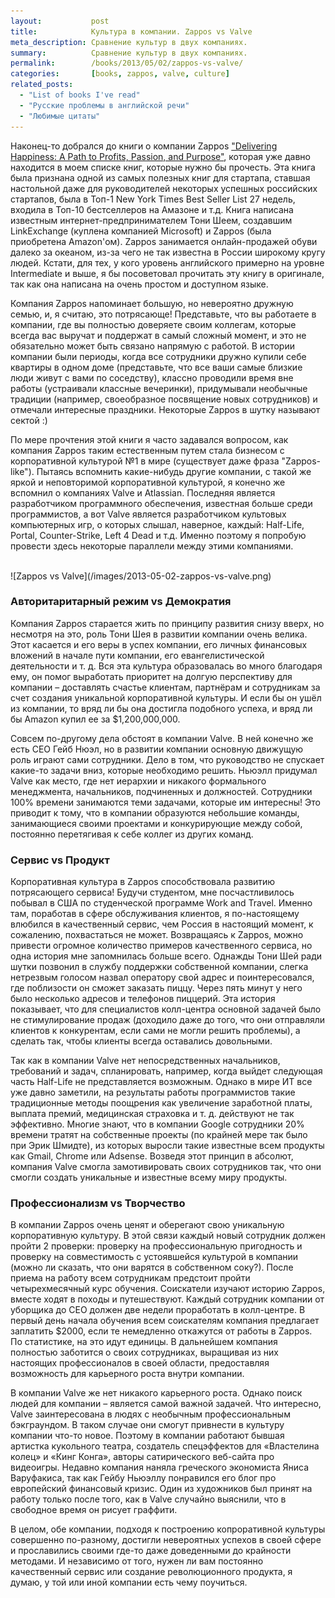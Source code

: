 ```yaml
---
layout:           post
title:            Культура в компании. Zappos vs Valve
meta_description: Сравнение культур в двух компаниях.
summary:          Сравнение культур в двух компаниях.
permalink:        /books/2013/05/02/zappos-vs-valve/
categories:       [books, zappos, valve, culture]
related_posts:
  - "List of books I've read"
  - "Русские проблемы в английской речи"
  - "Любимые цитаты"
---
```


Наконец-то добрался до книги о компании Zappos ["Delivering Happiness: A Path to Profits, Passion, and Purpose"](/books/2015/12/05/list-of-books-i-have-read/), которая уже давно находится в моем списке книг, которые нужно бы прочесть. Эта книга была признана одной из самых полезных книг для стартапа, ставшая настольной даже для руководителей некоторых успешных российских стартапов, была в Топ-1 New York Times Best Seller List 27 недель, входила в Топ-10 бестселлеров на Амазоне и т.д. Книга написана известным интернет-предпринимателем Тони Шеем, создавшим LinkExchange (куплена компанией Microsoft) и Zappos (была приобретена Amazon'ом). Zappos занимается онлайн-продажей обуви далеко за океаном, из-за чего не так известна в России широкому кругу людей. Кстати, для тех, у кого уровень английского примерно на уровне Intermediate и выше, я бы посоветовал прочитать эту книгу в оригинале, так как она написана на очень простом и доступном языке.

Компания Zappos напоминает большую, но невероятно дружную семью, и, я считаю, это потрясающе! Представьте, что вы работаете в компании, где вы полностью доверяете своим коллегам, которые всегда вас выручат и поддержат в самый сложный момент, и это не обязательно может быть связано напрямую с работой. В истории компании были периоды, когда все сотрудники дружно купили себе квартиры в одном доме (представьте, что все ваши самые близкие люди живут с вами по соседству), классно проводили время вне работы (устраивали классные вечеринки), придумывали необычные традиции (например, своеобразное посвящение новых сотрудников) и отмечали интересные праздники. Некоторые Zappos в шутку называют сектой :)

По мере прочтения этой книги я часто задавался вопросом, как компания Zappos таким естественным путем стала бизнесом с корпоративной культурой №1 в мире (существует даже фраза "Zappos-like"). Пытаясь вспомнить какие-нибудь другие компании, с такой же яркой и неповторимой корпоративной культурой, я конечно же вспомнил о компаниях Valve и Atlassian. Последняя является разработчиком программного обеспечения, известная больше среди программистов, а вот Valve является разработчиком культовых компьютерных игр, о которых слышал, наверное, каждый: Half-Life, Portal, Counter-Strike, Left 4 Dead и т.д. Именно поэтому я попробую провести здесь некоторые параллели между этими компаниями.

<br>
![Zappos vs Valve](/images/2013-05-02-zappos-vs-valve.png)
<br>

### Авторитаритарный режим vs Демократия

Компания Zappos старается жить по принципу развития снизу вверх, но несмотря на это, роль Тони Шея в развитии компании очень велика. Этот касается и его веры в успех компании, его личных финансовых вложений в начале пути компании, его евангелистической деятельности и т. д. Вся эта культура образовалась во много благодаря ему, он помог выработать приоритет на долгую перспективу для компании – доставлять счастье клиентам, партнёрам и сотрудникам за счет создания уникальной корпоративной культуры. И если бы он ушёл из компании, то вряд ли бы она достигла подобного успеха, и вряд ли бы Amazon купил ее за $1,200,000,000.

Совсем по-другому дела обстоят в компании Valve. В ней конечно же есть CEO Гейб Нюэл, но в развитии компании основную движущую роль играют сами сотрудники. Дело в том, что руководство не спускает какие-то задачи вниз, которые необходимо решить. Ньюэлл придумал Valve как место, где нет иерархии и никакого формального менеджмента, начальников, подчиненных и должностей. Сотрудники 100% времени занимаются теми задачами, которые им интересны! Это приводит к тому, что в компании образуются небольшие команды, занимающиеся своими проектами и конкурирующие между собой, постоянно перетягивая к себе коллег из других команд.

### Сервис vs Продукт

Корпоративная культура в Zappos способствовала развитию потрясающего сервиса!
Будучи студентом, мне посчастливилось побывал в США по студенческой программе Work and Travel.
Именно там, поработав в сфере обслуживания клиентов, я по-настоящему влюбился в качественный сервис, чем Россия в настоящий момент, к сожалению, похвастаться не может.
Возвращаясь к Zappos, можно привести огромное количество примеров качественного сервиса, но одна история мне запомнилась больше всего. Однажды Тони Шей ради шутки позвонил в службу поддержки собственной компании, слегка нетрезвым голосом назвал оператору свой адрес и поинтересовался, где поблизости он сможет заказать пиццу. Через пять минут у него было несколько адресов и телефонов пиццерий. Эта история показывает, что для специалистов колл-центра основной задачей было не стимулирование продаж (доходило даже до того, что они отправляли клиентов к конкурентам, если сами не могли решить проблемы), а сделать так, чтобы клиенты всегда оставались довольными.

Так как в компании Valve нет непосредственных начальников, требований и задач, спланировать, например, когда выйдет следующая часть Half-Life не представляется возможным. Однако в мире ИТ все уже давно заметили, на результаты работы программистов такие традиционные методы поощрения как увеличение заработной платы, выплата премий, медицинская страховка и т. д. действуют не так эффективно. Многие знают, что в компании Google сотрудники 20% времени тратят на собственные проекты (по крайней мере так было при Эрик Шмидте), из которых выросли такие известные всем продукты как Gmail, Chrome или Adsense. Возведя этот принцип в абсолют, компания Valve смогла замотивировать своих сотрудников так, что они смогли создать уникальные и известные всему миру продукты.

### Профессионализм vs Творчество

В компании Zappos очень ценят и оберегают свою уникальную корпоративную культуру. В этой связи каждый новый сотрудник должен пройти 2 проверки: проверку на профессиональную пригодность и проверку на совместимость с устоявшейся культурой в компании (можно ли сказать, что они варятся в собственном соку?). После приема на работу всем сотрудникам предстоит пройти четырехмесячный курс обучения. Соискатели изучают историю Zappos, вместе ходят в походы и путешествуют. Каждый сотрудник компании от уборщика до СЕО должен две недели проработать в колл-центре. В первый день начала обучения всем соискателям компания предлагает заплатить $2000, если те немедленно откажутся от работы в Zappos. По статистике, на это идут единицы. В дальнейшем компания полностью заботится о своих сотрудниках, выращивая из них настоящих профессионалов в своей области, предоставляя возможность для карьерного роста внутри компании.

В компании Valve же нет никакого карьерного роста. Однако поиск людей для компании – является самой важной задачей. Что интересно, Valve заинтересована в людях с необычным профессиональным бэкграундом. В таком случае они смогут привнести в культуру компании что-то новое. Поэтому в компании работают бывшая артистка кукольного театра, создатель спецэффектов для «Властелина колец» и «Кинг Конга», авторы сатирического веб-сайта про видеоигры. Недавно компания наняла греческого экономиста Яниса Варуфакиса, так как Гейбу Ньюэллу понравился его блог про европейский финансовый кризис. Один из художников был принят на работу только после того, как в Valve случайно выяснили, что в свободное время он рисует граффити.

В целом, обе компании, подходя к построению копроративной культуры совершенно по-разному, достигли невероятных успехов в своей сфере и прославились своими где-то даже доведенными до крайности методами. И независимо от того, нужен ли вам постоянно качественный сервис или создание революционного продукта, я думаю, у той или иной компании есть чему поучиться.
